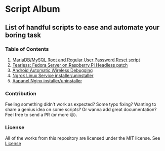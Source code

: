 # Script Album

## List of handful scripts to ease and automate your boring task

### Table of Contents

1. [MariaDB/MySQL Root and Regular User Password Reset script](MariaDB-MySQL-Password-Reset)
2. [Fearless: Fedora Server on Raspberry Pi Headless patch](Fearless-Fedora-Server-Raspberry-Pi-Patch)
3. [Android Automatic Wireless Debugging](Android-Automatic-Wireless-Debugging)
4. [Ngrok Linux Service installer/uninstaller](Ngrok-Linux-Service)
5. [Aapanel Nginx installer/uninstaller](Nginx-Aapanel-Install)

### Contribution

Feeling something didn't work as expected? Some typo fixing? Wanting to share a genius idea on some scripts? Or wanna add great documentation? Feel free to send a PR (or more 😉).

### License

All of the works from this repository are licensed under the MIT license.
See [License](LICENSE)
